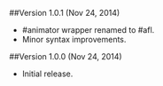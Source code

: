 ##Version 1.0.1 (Nov 24, 2014)

- #animator wrapper renamed to #afl.
- Minor syntax improvements.

##Version 1.0.0 (Nov 24, 2014)

- Initial release.
